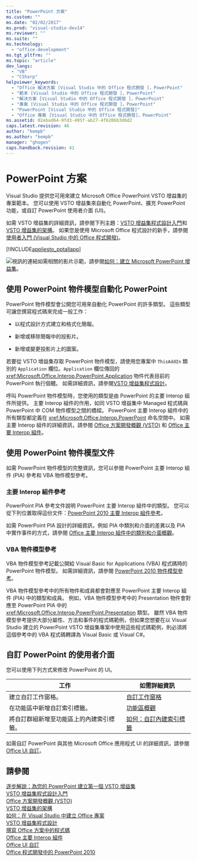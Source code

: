 ```yaml
---
title: "PowerPoint 方案"
ms.custom: ""
ms.date: "02/02/2017"
ms.prod: "visual-studio-dev14"
ms.reviewer: ""
ms.suite: ""
ms.technology: 
  - "office-development"
ms.tgt_pltfrm: ""
ms.topic: "article"
dev_langs: 
  - "VB"
  - "CSharp"
helpviewer_keywords: 
  - "Office 解決方案 [Visual Studio 中的 Office 程式開發 ]，PowerPoint"
  - "範本 [Visual Studio 中的 Office 程式開發 ]，PowerPoint"
  - "解決方案 [Visual Studio 中的 Office 程式開發 ]，PowerPoint"
  - "專案 [Visual Studio 中的 Office 程式開發 ]，PowerPoint"
  - "PowerPoint [Visual Studio 中的 Office 程式開發]"
  - "Office 專案 [Visual Studio 中的 Office 程式開發]，PowerPoint"
ms.assetid: 02ebad64-9fd3-495f-ab27-4f6206b3d6d2
caps.latest.revision: 46
author: "kempb"
ms.author: "kempb"
manager: "ghogen"
caps.handback.revision: 41
---
```

# PowerPoint 方案
  Visual Studio 提供您可用來建立 Microsoft Office PowerPoint VSTO 增益集的專案範本。 您可以使用 VSTO 增益集來自動化 PowerPoint、擴充 PowerPoint 功能，或自訂 PowerPoint 使用者介面 \(UI\)。  
  
 如需 VSTO 增益集的詳細資訊，請參閱下列主題：[VSTO 增益集程式設計入門](../vsto/getting-started-programming-vsto-add-ins.md)和 [VSTO 增益集的架構](../vsto/architecture-of-vsto-add-ins.md)。 如果您是使用 Microsoft Office 程式設計的新手，請參閱 [使用者入門 &#40;Visual Studio 中的 Office 程式開發&#41;](../vsto/getting-started-office-development-in-visual-studio.md)。  
  
 [!INCLUDE[appliesto_pptallapp](../vsto/includes/appliesto-pptallapp-md.md)]  
  
 ![視訊的連結](../vsto/media/playvideo.png "視訊的連結")如需相關的影片示範，請參閱[如何：建立 Microsoft PowerPoint 增益集](http://go.microsoft.com/fwlink/?LinkId=132767)。  
  
## 使用 PowerPoint 物件模型自動化 PowerPoint  
 PowerPoint 物件模型會公開您可用來自動化 PowerPoint 的許多類型。 這些類型可讓您撰寫程式碼來完成一般工作：  
  
-   以程式設計方式建立和格式化簡報。  
  
-   新增或移除簡報中的投影片。  
  
-   新增或變更投影片上的圖案。  
  
 若要從 VSTO 增益集存取 PowerPoint 物件模型，請使用您專案中 `ThisAddIn` 類別的 `Application` 欄位。`Application` 欄位傳回的 <xref:Microsoft.Office.Interop.PowerPoint.Application> 物件代表目前的 PowerPoint 執行個體。 如需詳細資訊，請參閱[VSTO 增益集程式設計](../vsto/programming-vsto-add-ins.md)。  
  
 呼叫 PowerPoint 物件模型時，您使用的類型是由 PowerPoint 的主要 Interop 組件所提供。 主要 Interop 組件的作用，如同 VSTO 增益集中 Managed 程式碼與 PowerPoint 中 COM 物件模型之間的橋樑。 PowerPoint 主要 Interop 組件中的所有類型都定義在 <xref:Microsoft.Office.Interop.PowerPoint> 命名空間中。 如需主要 Interop 組件的詳細資訊，請參閱 [Office 方案開發概觀 &#40;VSTO&#41;](../vsto/office-solutions-development-overview-vsto.md) 和 [Office 主要 Interop 組件](../vsto/office-primary-interop-assemblies.md)。  
  
##  <a name="WordOMDocumentation"></a> 使用 PowerPoint 物件模型文件  
 如需 PowerPoint 物件模型的完整資訊，您可以參閱 PowerPoint 主要 Interop 組件 \(PIA\) 參考和 VBA 物件模型參考。  
  
### 主要 Interop 組件參考  
 PowerPoint PIA 參考文件說明 PowerPoint 主要 Interop 組件中的類型。 您可以從下列位置取得這份文件：[PowerPoint 2010 主要 Interop 組件參考](http://go.microsoft.com/fwlink/?LinkId=189588)。  
  
 如需 PowerPoint PIA 設計的詳細資訊，例如 PIA 中類別和介面的差異以及 PIA 中實作事件的方式，請參閱 [Office 主要 Interop 組件中的類別和介面概觀](http://go.microsoft.com/fwlink/?LinkId=199885)。  
  
### VBA 物件模型參考  
 VBA 物件模型參考記載公開給 Visual Basic for Applications \(VBA\) 程式碼時的 PowerPoint 物件模型。 如需詳細資訊，請參閱 [PowerPoint 2010 物件模型參考](http://go.microsoft.com/fwlink/?LinkId=199770)。  
  
 VBA 物件模型參考中的所有物件和成員都會對應至 PowerPoint 主要 Interop 組件 \(PIA\) 中的類型和成員。 例如，VBA 物件模型參考中的 Presentation 物件會對應至 PowerPoint PIA 中的 <xref:Microsoft.Office.Interop.PowerPoint.Presentation> 類型。 雖然 VBA 物件模型參考提供大部分屬性、方法和事件的程式碼範例，但如果您想要在以 Visual Studio 建立的 PowerPoint VSTO 增益集專案中使用這些程式碼範例，則必須將這個參考中的 VBA 程式碼轉譯為 Visual Basic 或 Visual C\#。  
  
## 自訂 PowerPoint 的使用者介面  
 您可以使用下列方式來修改 PowerPoint 的 UI。  
  
|工作|如需詳細資訊|  
|--------|------------|  
|建立自訂工作窗格。|[自訂工作窗格](../vsto/custom-task-panes.md)|  
|在功能區中新增自訂索引標籤。|[功能區概觀](../vsto/ribbon-overview.md)|  
|將自訂群組新增至功能區上的內建索引標籤。|[如何：自訂內建索引標籤](../vsto/how-to-customize-a-built-in-tab.md)|  
  
 如需自訂 PowerPoint 與其他 Microsoft Office 應用程式 UI 的詳細資訊，請參閱 [Office UI 自訂](../vsto/office-ui-customization.md)。  
  
## 請參閱  
 [逐步解說：為您的 PowerPoint 建立第一個 VSTO 增益集](../vsto/walkthrough-creating-your-first-vsto-add-in-for-powerpoint.md)   
 [VSTO 增益集程式設計入門](../vsto/getting-started-programming-vsto-add-ins.md)   
 [Office 方案開發概觀 &#40;VSTO&#41;](../vsto/office-solutions-development-overview-vsto.md)   
 [VSTO 增益集的架構](../vsto/architecture-of-vsto-add-ins.md)   
 [如何：在 Visual Studio 中建立 Office 專案](../vsto/how-to-create-office-projects-in-visual-studio.md)   
 [VSTO 增益集程式設計](../vsto/programming-vsto-add-ins.md)   
 [撰寫 Office 方案中的程式碼](../vsto/writing-code-in-office-solutions.md)   
 [Office 主要 Interop 組件](../vsto/office-primary-interop-assemblies.md)   
 [Office UI 自訂](../vsto/office-ui-customization.md)   
 [Office 程式開發中的 PowerPoint 2010](http://go.microsoft.com/fwlink/?LinkId=199015)  
  
  